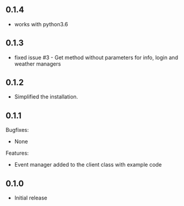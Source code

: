 ## 0.1.4

  - works with python3.6

## 0.1.3

  - fixed issue #3  - Get method without parameters for info, login and weather managers

## 0.1.2

  - Simplified the installation.

## 0.1.1

Bugfixes:

  - None

Features:

  - Event manager added to the client class with example code

## 0.1.0

  - Initial release
